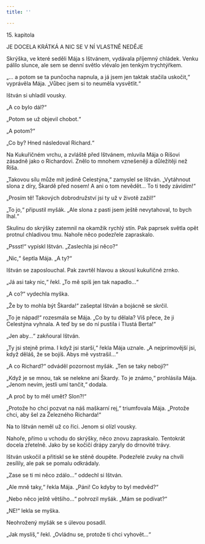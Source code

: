 ```yaml
---
title: ''

---
```


15. kapitola

JE DOCELA KRÁTKÁ A NIC SE V NÍ VLASTNĚ NEDĚJE

Skrýška, ve které seděli Mája s Ištvánem, vydávala příjemný chládek. Venku pálilo slunce, ale sem se denní světlo vlévalo jen tenkým trychtýřkem.

„… a potom se ta punčocha napnula, a já jsem jen taktak stačila uskočit,“ vyprávěla Mája. „Vůbec jsem si to neuměla vysvětlit.“

Ištván si uhladil vousky.

„A co bylo dál?“

„Potom se už objevil chobot.“

„A potom?“

„Co by? Hned následoval Richard.“

Na Kukuřičném vrchu, a zvláště před Ištvánem, mluvila Mája o Ríšovi zásadně jako o Richardovi. Znělo to mnohem vznešeněji a důležitěji než Ríša.

„Takovou sílu může mít jedině Celestýna,“ zamyslel se Ištván. „Vytáhnout slona z díry, Škardě před nosem! A ani o tom nevědět… To ti tedy závidím!“

„Prosím tě! Takových dobrodružství jsi ty už v životě zažil!“

„To jo,“ připustil myšák. „Ale slona z pasti jsem ještě nevytahoval, to bych lhal.“

Skulinu do skrýšky zatemnil na okamžik rychlý stín. Pak paprsek světla opět protnul chladivou tmu. Nahoře něco podezřele zapraskalo.

„Pssst!“ vypískl Ištván. „Zaslechla jsi něco?“

„Nic,“ šeptla Mája. „A ty?“

Ištván se zaposlouchal. Pak zavrtěl hlavou a skousl kukuřičné zrnko.

„Já asi taky nic,“ řekl. „To mě spíš jen tak napadlo…“

„A co?“ vydechla myška.

„Že by to mohla být Škarda!“ zašeptal Ištván a bojácně se skrčil.

„To je nápad!“ rozesmála se Mája. „Co by tu dělala? Víš přece, že ji Celestýna vyhnala. A teď by se do ní pustila i Tlustá Berta!“

„Jen aby…“ zakňoural Ištván.

„Ty jsi stejně prima. I když jsi starší,“ řekla Mája uznale. „A nejprímovější jsi, když děláš, že se bojíš. Abys mě vystrašil…“

„A co Richard?“ odváděl pozornost myšák. „Ten se taky nebojí?“

„Když je se mnou, tak se nelekne ani Škardy. To je známo,“ prohlásila Mája. „Jenom nevím, jestli umí tančit,“ dodala.

„A proč by to měl umět? Slon?!“

„Protože ho chci pozvat na náš maškarní rej,“ triumfovala Mája. „Protože chci, aby šel za Železného Richarda!“

Na to Ištván neměl už co říci. Jenom si olízl vousky.

Nahoře, přímo u vchodu do skrýšky, něco znovu zapraskalo. Tentokrát docela zřetelně. Jako by se kočičí drápy zaryly do drnovité trávy.

Ištván uskočil a přitiskl se ke stěně doupěte. Podezřelé zvuky na chvíli zesílily, ale pak se pomalu odkrádaly.

„Zase se ti mi něco zdálo…“ oddechl si Ištván.

„Ale mně taky,“ řekla Mája. „Páni! Co kdyby to byl medvěd?“

„Nebo něco ještě většího…“ pohrozil myšák. „Mám se podívat?“

„NE!“ lekla se myška.

Neohrožený myšák se s úlevou posadil.

„Jak myslíš,“ řekl. „Ovládnu se, protože ti chci vyhovět…“
